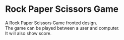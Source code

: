 # Rock Paper Scissors Game

A Rock Paper Scissors Game fronted design. <br/>
The game can be played between a user and computer. <br/>
It will also show score.
